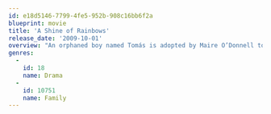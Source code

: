 ```yaml
---
id: e18d5146-7799-4fe5-952b-908c16bb6f2a
blueprint: movie
title: 'A Shine of Rainbows'
release_date: '2009-10-01'
overview: "An orphaned boy named Tomás is adopted by Maire O’Donnell to live on a whimsical Irish isle filled with new friends, secret caves and a lost baby pup seal stranded on the coast. But when Maire's reluctant husband Alec refuses to accept Tomás as his own son, the boy drifts down a fateful path of adventure and self-discovery, illuminating how rainbows can shine around - and within - us all."
genres:
  -
    id: 18
    name: Drama
  -
    id: 10751
    name: Family
---
```

